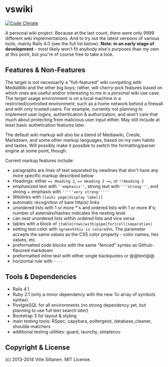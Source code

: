 # vswiki

[![Code Climate](https://codeclimate.com/github/villez/vswiki.png)](https://codeclimate.com/github/villez/vswiki)

A personal wiki project. Because at the last count, there were only
9999 different wiki implementations. And to try out the latest
versions of various tools, mainly Rails 4.0 (see the full list
below). **Note: in an early stage of development** - most likely won't
fit anybody else's purposes than my own at this point, but you're of
course free to take a look.


## Features & Non-Features

The target is not necessarily a "full-featured" wiki competing with
MediaWiki and the other big boys; rather, will cherry-pick features
based on which ones are useful and/or interesting to me in a *personal
wiki* use case. The target usage environment is on a local machine in
a restricted/controlled environment, such as a home network behind a
firewall and with only trusted users. For example, currently not
planning to implement user logins, authentication & authorization, and
won't care that much about protecting from malicious user input
either. May still include at least basic authetication features later.

The default wiki markup will also be a blend of Mediawiki, Creole,
Markdown, and some other markup languages, based on my own habits and
tastes. Will possibly make it possible to switch the formatting/parser
engine at some point, though. 

Current markup features include:

 * paragraphs are lines of text separated by newlines that don't have
   any more specific markup described below
 * Headings: either `== Heading 2`,  `== Heading 2 ==`, or
  `!!Heading 2`
 * emphasized text with `''emphasis''`, strong text with
   `'''strong'''`, and strong + emphasis with `'''''very strong'''''`
 * Wikilinks with `[[wiki page|display label]]`
 * automatic recognition of bare http(s) links
 * unordered lists with 1 or more *'s and ordered lists with 1 or more
   #'s; number of asterisks/hashes indicates the nesting level
 * can nest unordered lists within ordered lists and vice versa
 * tables with a block of `|table|rows|with|pipe|for|cell|separation|`
 * setting text color with `%green%this is colored%%`. The parameter
   accepts the same values as the CSS color property - color names,
   hex values, etc. 
 * preformatted code blocks with the same "fenced" syntax as
   Github-flavored markdown
 * preformatted inline text with either single backquotes or @@text@@
 * horizontal rule with `----`


## Tools & Dependencies

 * Rails 4.1
 * Ruby 2.1 (only a minor dependency with the new %i array of symbols syntax)
 * PostgreSQL for all environments (no strong dependency yet, but
   planning to use full text search later)
 * Bootstrap 3 for layout & styling
 * main testing tools: RSpec, capybara, poltergeist, database_cleaner, shoulda-matchers
 * additional testing utilities: guard, launchy, simplecov


## Copyright & License

(c) 2013-2014 Ville Siltanen. MIT License.
